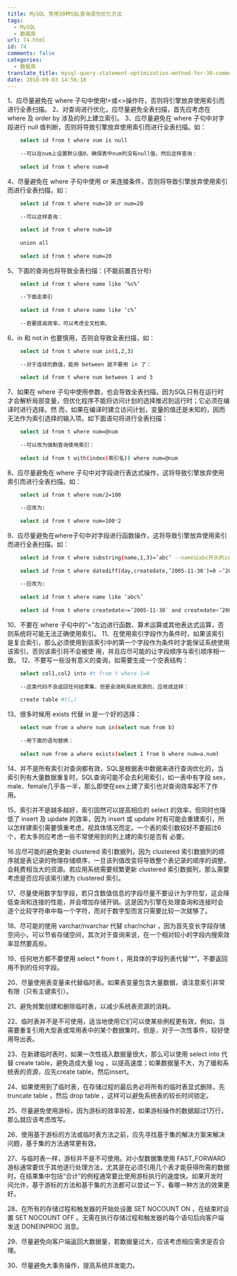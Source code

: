 ```yaml
---
title: MySQL 常用30种SQL查询语句优化方法
tags:
  - MySQL
  - 数据库
url: 74.html
id: 74
comments: false
categories:
  - 数据库
translate_title: mysql-query-statement-optimization-method-for-30-commonly-used-sql-queries
date: 2018-09-03 14:56:18
---
```


1、应尽量避免在 where 子句中使用!=或<>操作符，否则将引擎放弃使用索引而进行全表扫描。 2、对查询进行优化，应尽量避免全表扫描，首先应考虑在 where 及 order by 涉及的列上建立索引。 3、应尽量避免在 where 子句中对字段进行 null 值判断，否则将导致引擎放弃使用索引而进行全表扫描。如：
```bash
    select id from t where num is null
    
    --可以在num上设置默认值0，确保表中num列没有null值，然后这样查询：
    
    select id from t where num=0
```    

4、尽量避免在 where 子句中使用 or 来连接条件，否则将导致引擎放弃使用索引而进行全表扫描，如：
```bash
    select id from t where num=10 or num=20
    
    --可以这样查询：
    
    select id from t where num=10
    
    union all
    
    select id from t where num=20
```    

5、下面的查询也将导致全表扫描：(不能前置百分号)
```bash
    select id from t where name like ‘%c%’
    
    --下面走索引
    
    select id from t where name like ‘c%’
    
    --若要提高效率，可以考虑全文检索。
```

6、in 和 not in 也要慎用，否则会导致全表扫描，如：
```bash
    select id from t where num in(1,2,3)
    
    --对于连续的数值，能用 between 就不要用 in 了：
    
    select id from t where num between 1 and 3
```

7、如果在 where 子句中使用参数，也会导致全表扫描。因为SQL只有在运行时才会解析局部变量，但优化程序不能将访问计划的选择推迟到运行时；它必须在编译时进行选择。然 而，如果在编译时建立访问计划，变量的值还是未知的，因而无法作为索引选择的输入项。如下面语句将进行全表扫描：
```bash
    select id from t where num=@num
    
    --可以改为强制查询使用索引：
    
    select id from t with(index(索引名)) where num=@num
```  

8、应尽量避免在 where 子句中对字段进行表达式操作，这将导致引擎放弃使用索引而进行全表扫描。如：
```bash
    select id from t where num/2=100
    
    --应改为:
    
    select id from t where num=100*2
```    

9、应尽量避免在where子句中对字段进行函数操作，这将导致引擎放弃使用索引而进行全表扫描。如：
```bash
    select id from t where substring(name,1,3)=’abc’ --name以abc开头的id
    
    select id from t where datediff(day,createdate,’2005-11-30′)=0 –’2005-11-30′ --生成的id
    
    --应改为:
    
    select id from t where name like ‘abc%’
    
    select id from t where createdate>=’2005-11-30′ and createdate<’2005-12-1′
```    

10、不要在 where 子句中的“=”左边进行函数、算术运算或其他表达式运算，否则系统将可能无法正确使用索引。 11、在使用索引字段作为条件时，如果该索引是复合索引，那么必须使用到该索引中的第一个字段作为条件时才能保证系统使用该索引，否则该索引将不会被使 用，并且应尽可能的让字段顺序与索引顺序相一致。 12、不要写一些没有意义的查询，如需要生成一个空表结构：
```bash
    select col1,col2 into #t from t where 1=0
    
    --这类代码不会返回任何结果集，但是会消耗系统资源的，应改成这样：
    
    create table #t(…)
```    

13、很多时候用 exists 代替 in 是一个好的选择：
```bash
    select num from a where num in(select num from b)
    
    --用下面的语句替换：
    
    select num from a where exists(select 1 from b where num=a.num)
```

14、并不是所有索引对查询都有效，SQL是根据表中数据来进行查询优化的，当索引列有大量数据重复时，SQL查询可能不会去利用索引，如一表中有字段 sex，male、female几乎各一半，那么即使在sex上建了索引也对查询效率起不了作用。 

15、索引并不是越多越好，索引固然可以提高相应的 select 的效率，但同时也降低了 insert 及 update 的效率，因为 insert 或 update 时有可能会重建索引，所以怎样建索引需要慎重考虑，视具体情况而定。一个表的索引数较好不要超过6个，若太多则应考虑一些不常使用到的列上建的索引是否有 必要。 

16.应尽可能的避免更新 clustered 索引数据列，因为 clustered 索引数据列的顺序就是表记录的物理存储顺序，一旦该列值改变将导致整个表记录的顺序的调整，会耗费相当大的资源。若应用系统需要频繁更新 clustered 索引数据列，那么需要考虑是否应将该索引建为 clustered 索引。 

17、尽量使用数字型字段，若只含数值信息的字段尽量不要设计为字符型，这会降低查询和连接的性能，并会增加存储开销。这是因为引擎在处理查询和连接时会 逐个比较字符串中每一个字符，而对于数字型而言只需要比较一次就够了。 

18、尽可能的使用 varchar/nvarchar 代替 char/nchar ，因为首先变长字段存储空间小，可以节省存储空间，其次对于查询来说，在一个相对较小的字段内搜索效率显然要高些。 

19、任何地方都不要使用 select * from t ，用具体的字段列表代替“*”，不要返回用不到的任何字段。 

20、尽量使用表变量来代替临时表。如果表变量包含大量数据，请注意索引非常有限（只有主键索引）。 

21、避免频繁创建和删除临时表，以减少系统表资源的消耗。 

22、临时表并不是不可使用，适当地使用它们可以使某些例程更有效，例如，当需要重复引用大型表或常用表中的某个数据集时。但是，对于一次性事件，较好使 用导出表。 

23、在新建临时表时，如果一次性插入数据量很大，那么可以使用 select into 代替 create table，避免造成大量 log ，以提高速度；如果数据量不大，为了缓和系统表的资源，应先create table，然后insert。 

24、如果使用到了临时表，在存储过程的最后务必将所有的临时表显式删除，先 truncate table ，然后 drop table ，这样可以避免系统表的较长时间锁定。 

25、尽量避免使用游标，因为游标的效率较差，如果游标操作的数据超过1万行，那么就应该考虑改写。 

26、使用基于游标的方法或临时表方法之前，应先寻找基于集的解决方案来解决问题，基于集的方法通常更有效。 

27、与临时表一样，游标并不是不可使用。对小型数据集使用 FAST_FORWARD 游标通常要优于其他逐行处理方法，尤其是在必须引用几个表才能获得所需的数据时。在结果集中包括“合计”的例程通常要比使用游标执行的速度快。如果开发时 间允许，基于游标的方法和基于集的方法都可以尝试一下，看哪一种方法的效果更好。 

28、在所有的存储过程和触发器的开始处设置 SET NOCOUNT ON ，在结束时设置 SET NOCOUNT OFF 。无需在执行存储过程和触发器的每个语句后向客户端发送 DONEINPROC 消息。 

29、尽量避免向客户端返回大数据量，若数据量过大，应该考虑相应需求是否合理。 

30、尽量避免大事务操作，提高系统并发能力。
